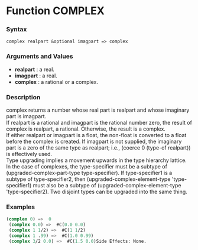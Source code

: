 <!-- Generated on 05/10/2020 by https://github.com/anto2oo/clhs-evolved -->

# Function COMPLEX

### Syntax
`complex realpart &optional imagpart => complex`  


### Arguments and Values
- **realpart** : a real.   
- **imagpart** : a real.   
- **complex** : a rational or a complex.   


### Description
complex returns a number whose real part is realpart and whose imaginary part is imagpart.  
If realpart is a rational and imagpart is the rational number zero, the result of complex is realpart, a rational. Otherwise, the result is a complex.  
If either realpart or imagpart is a float, the non-float is converted to a float before the complex is created. If imagpart is not supplied, the imaginary part is a zero of the same type as realpart; i.e., (coerce 0 (type-of realpart)) is effectively used.  
Type upgrading implies a movement upwards in the type hierarchy lattice. In the case of complexes, the type-specifier  must be a subtype of (upgraded-complex-part-type type-specifier). If type-specifier1 is a subtype of type-specifier2, then (upgraded-complex-element-type 'type-specifier1) must also be a subtype of (upgraded-complex-element-type 'type-specifier2). Two disjoint types can be upgraded into the same thing.



### Examples
```lisp 
(complex 0) =>  0
 (complex 0.0) =>  #C(0.0 0.0)
 (complex 1 1/2) =>  #C(1 1/2)
 (complex 1 .99) =>  #C(1.0 0.99)
 (complex 3/2 0.0) =>  #C(1.5 0.0)Side Effects: None.
```
